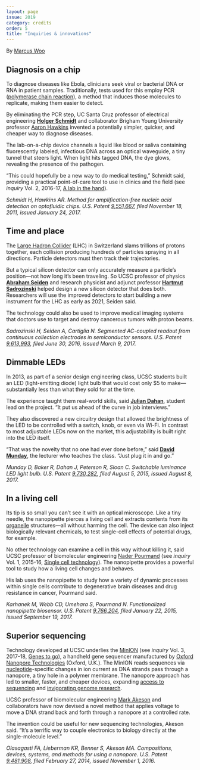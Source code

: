 ```yaml
---
layout: page
issue: 2019
category: credits
order: 5
title: "Inquiries & innovations"
---
```


By [Marcus Woo](https://about.me/marcus_woo)

## Diagnosis on a chip ##

To diagnose diseases like Ebola, clinicians seek viral or bacterial DNA or RNA in patient samples. Traditionally, tests used for this employ PCR ([polymerase chain reaction](https://www.genome.gov/10000207/polymerase-chain-reaction-pcr-fact-sheet/)), a method that induces those molecules to replicate, making them easier to detect.

By eliminating the PCR step, UC Santa Cruz professor of electrical engineering [**Holger Schmidt**](https://www.soe.ucsc.edu/people/hschmidt) and collaborator Brigham Young University professor [Aaron Hawkins](http://www.et.byu.edu/~ahawkins/hawkins.phtml) invented a potentially simpler, quicker, and cheaper way to diagnose diseases.

The lab-on-a-chip device channels a liquid like blood or saliva containing fluorescently labeled, infectious DNA across an optical waveguide, a tiny tunnel that steers light. When light hits tagged DNA, the dye glows, revealing the presence of the pathogen.

“This could hopefully be a new way to do medical testing,” Schmidt said, providing a practical point-of-care tool to use in clinics and the field (see *inquiry* Vol. 2, 2016-17, [A lab in the hand](http://inquiry.ucsc.edu/2016-17/lab-in-the-hand/)).

*Schmidt H, Hawkins AR. Method for amplification-free nucleic acid detection on optofluidic chips. U.S. Patent* [*9,551,667*](https://www.google.com/patents/US9551667)*, filed November 18, 2011, issued January 24, 2017.*

## Time and place ##

The [Large Hadron Collider](https://home.cern/topics/large-hadron-collider) (LHC) in Switzerland slams trillions of protons together, each collision producing hundreds of particles spraying in all directions. Particle detectors must then track their trajectories.

But a typical silicon detector can only accurately measure a particle’s position—not how long it’s been traveling. So UCSC professor of physics [**Abraham Seiden**](https://www.physics.ucsc.edu/faculty/singleton.php?&singleton=true&cruz_id=aseiden) and research physicist and adjunct professor [**Hartmut Sadrozinski**](https://www.physics.ucsc.edu/faculty/singleton.php?&&singleton=true&cruz_id=hartmut) helped design a new silicon detector that does both. Researchers will use the improved detectors to start building a new instrument for the LHC as early as 2021, Seiden said.

The technology could also be used to improve medical imaging systems that doctors use to target and destroy cancerous tumors with proton beams.

*Sadrozinski H, Seiden A, Cartiglia N. Segmented AC-coupled readout from continuous collection electrodes in semiconductor sensors. U.S. Patent* [*9,613,993*](https://www.google.com/patents/US20170069671)*, filed June 30, 2016, issued March 9, 2017.*

## Dimmable LEDs ##

In 2013, as part of a senior design engineering class, UCSC students built an LED (light-emitting diode) light bulb that would cost only \$5 to make—substantially less than what they sold for at the time.

The experience taught them real-world skills, said [**Julian Dahan**](https://www.linkedin.com/in/juliandahan/), student lead on the project. “It put us ahead of the curve in job interviews.”

They also discovered a new circuitry design that allowed the brightness of the LED to be controlled with a switch, knob, or even via Wi-Fi. In contrast to most adjustable LEDs now on the market, this adjustability is built right into the LED itself.

“That was the novelty that no one had ever done before,” said [**David Munday**](https://www.soe.ucsc.edu/people/cromom), the lecturer who teaches the class. “Just plug it in and go.”

*Munday D, Baker R, Dahan J, Peterson R, Sloan C. Switchable luminance LED light bulb. U.S. Patent* [*9,730,282*](https://www.google.com/patents/US9730282)*, filed August 5, 2015, issued August 8, 2017.*

## In a living cell ##

Its tip is so small you can’t see it with an optical microscope. Like a tiny needle, the nanopipette pierces a living cell and extracts contents from its [organelle](https://en.wikipedia.org/wiki/Organelle) structures—all without harming the cell. The device can also inject biologically relevant chemicals, to test single-cell effects of potential drugs, for example.

No other technology can examine a cell in this way without killing it, said UCSC professor of biomolecular engineering [Nader Pourmand](https://www.soe.ucsc.edu/people/pourmand) (see *inquiry* Vol. 1, 2015-16, [Single cell technology](http://inquiry.ucsc.edu/2015-16/briefs/)). The nanopipette provides a powerful tool to study how a living cell changes and behaves.

His lab uses the nanopipette to study how a variety of dynamic processes within single cells contribute to degenerative brain diseases and drug resistance in cancer, Pourmand said.

*Karhanek M, Webb CD, Umehara S, Pourmand N. Functionalized nanopipette biosensor. U.S. Patent* [*9,766,204*](https://www.google.com/patents/US9766204)*, filed January 22, 2015, issued September 19, 2017.*

## Superior sequencing ##

Technology developed at UCSC underlies the [MinION](https://nanoporetech.com/products/minion) (see *inquiry* Vol. 3, 2017-18, [Genes to go](http://inquiry.ucsc.edu/2017-18/genes-to-go/)), a handheld gene sequencer manufactured by [Oxford Nanopore Technologies](https://nanoporetech.com/about-us) (Oxford, U.K.). The MinION reads sequences via [nucleotide](https://en.wikipedia.org/wiki/Nucleotide)-specific changes in ion current as DNA strands pass through a nanopore, a tiny hole in a polymer membrane. The nanopore approach has led to smaller, faster, and cheaper devices, expanding [access to sequencing](https://www.youtube.com/watch?v=Wq35ZXyayuU) and [invigorating genome research](https://www.forbes.com/sites/janetwburns/2018/01/29/handheld-device-gives-clearest-ever-view-of-human-genome-for-1000/#353106dc36a5).

UCSC professor of biomolecular engineering [Mark Akeson](https://www.soe.ucsc.edu/people/makeson) and collaborators have now devised a novel method that applies voltage to move a DNA strand back and forth through a nanopore at a controlled rate.

The invention could be useful for new sequencing technologies, Akeson said. “It’s a terrific way to couple electronics to biology directly at the single-molecule level.”

*Olasagasti FA, Lieberman KR, Benner S, Akeson MA. Compositions, devices, systems, and methods for using a nanopore. U.S. Patent* [*9,481,908*](https://www.google.com/patents/US9481908)*, filed February 27, 2014, issued November 1, 2016.*

